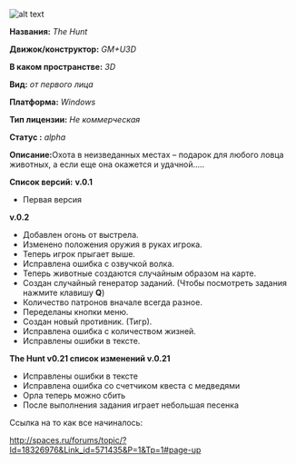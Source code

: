 ![alt text](http://ts02.spac.me/tfil/9dfd4ec93787da14babdbc8735f8db86/58446602.ft.500.500.0.jpg?1440336407)

<b>Названия:</b> <i>The Hunt</i>

<b>Движок/конструктор:</b> <i>GM+U3D</i>

<b>В каком пространстве:</b> <i>3D</i>

<b>Вид:</b> <i>от первого лица</i>

<b>Платформа:</b> <i>Windows</i>

<b>Тип лицензии:</b>  <i>Не коммерческая</i>

<b>Статус :</b>  <i>alpha</i>

<b>Описание:</b>Охота в неизведанных местах – подарок для любого ловца животных, а если еще она окажется и удачной.....

<b>Список версий:</b>
<b>v.0.1</b>
- Первая версия

<b>v.0.2</b>
- Добавлен огонь от выстрела.
- Изменено положения оружия в руках игрока.
- Теперь игрок прыгает выше.
- Исправлена ошибка с озвучкой волка.
- Теперь животные создаются случайным образом на карте.
- Создан случайный генератор заданий. (Чтобы посмотреть задания нажмите клавишу <b>Q</b>)
- Количество патронов вначале всегда разное.
- Переделаны кнопки меню.
- Создан новый противник. (Тигр).
- Исправлена ошибка с количеством жизней.
- Исправлены ошибки в тексте.

<b>The Hunt v0.21 cписок изменений v.0.21</b>
- Исправлены ошибки в тексте
- Исправлена ошибка со счетчиком квеста с медведями
- Орла теперь можно сбить
- После выполнения задания играет небольшая песенка

Ссылка на то как все начиналось:

http://spaces.ru/forums/topic/?Id=18326976&Link_id=571435&P=1&Tp=1#page-up

